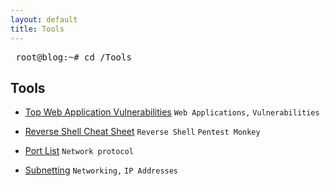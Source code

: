 ```yaml
---
layout: default
title: Tools
---
```

<pre> root@blog:~# cd /Tools </pre>  
## **Tools**

- [Top Web Application Vulnerabilities](https://isaac-ken.github.io/posts/BlogPosts/Top_Vulnerabilities.html) `Web Applications,` `Vulnerabilities`

- [Reverse Shell Cheat Sheet](https://isaac-ken.github.io/posts/Tools/Reverse_Shell_Cheat_Sheet.html) `Reverse Shell` `Pentest Monkey`

- [Port List](https://isaac-ken.github.io/posts/Tools/Ports.html) `Network protocol` 

- [Subnetting](https://isaac-ken.github.io/posts/BlogPosts/Subnets.html) `Networking,` `IP Addresses`
